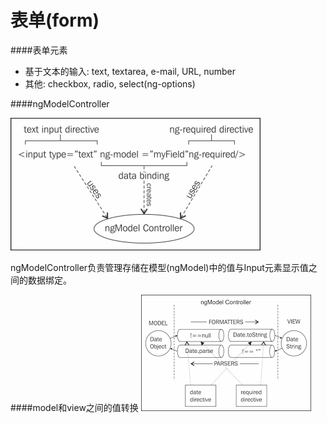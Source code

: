 # 表单(form)

####表单元素
* 基于文本的输入: text, textarea, e-mail, URL, number
* 其他: checkbox, radio, select(ng-options)

####ngModelController

![](ngModel.jpg)

ngModelController负责管理存储在模型(ngModel)中的值与Input元素显示值之间的数据绑定。

####model和view之间的值转换
![](ngModel2.png)




